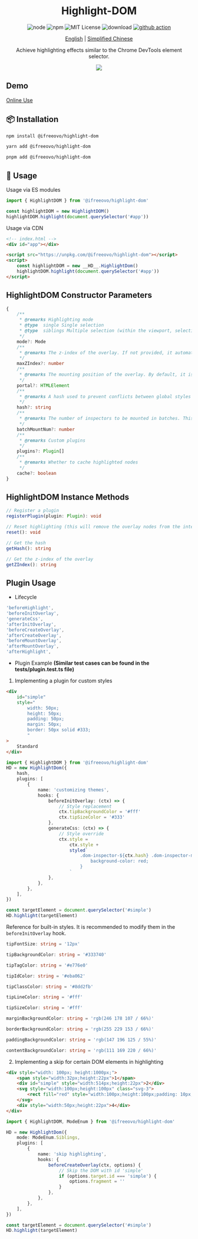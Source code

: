<div align="center">

# Highlight-DOM

<p>

![node](https://img.shields.io/badge/node->=18-brightgreen.svg)
![npm](https://img.shields.io/badge/pnpm-8.12.1-blue.svg)
![MIT License](https://img.shields.io/badge/license-MIT-brightgreen.svg)
![download](https://img.shields.io/npm/dw/@ifreeovo/highlight-dom)
[![github action](https://github.com/IFreeOvO/highlight-dom/actions/workflows/release.yml/badge.svg)](https://github.com/IFreeOvO/highlight-dom/actions/workflows/release.yml)

</p>

<p align="center">
<a href="./README_en.md">English</a> |
<a href="./README.md">Simplified Chinese</a>
</p>

Achieve highlighting effects similar to the Chrome DevTools element selector.

<img src='./screenshots/sample.png'>
</div>

## Demo

[Online Use](https://ifreeovo.github.io/highlight-dom/)

## 📦 Installation

```bash
npm install @ifreeovo/highlight-dom
```

```bash
yarn add @ifreeovo/highlight-dom
```

```bash
pnpm add @ifreeovo/highlight-dom
```

## 📖 Usage

Usage via ES modules

```js
import { HighlightDOM } from '@ifreeovo/highlight-dom'

const highlightDOM = new HighlightDOM()
highlightDOM.highlight(document.querySelector('#app'))
```

Usage via CDN

```html
<!-- index.html -->
<div id="app"></div>

<script src="https://unpkg.com/@ifreeovo/highlight-dom"></script>
<script>
    const highlightDOM = new __HD__.HighlightDom()
    highlightDOM.highlight(document.querySelector('#app'))
</script>
```

## HighlightDOM Constructor Parameters

```ts
{
    /**
     * @remarks Highlighting mode
     * @type  single Single selection
     * @type  siblings Multiple selection (within the viewport, selecting multiple nodes including the target node and its sibling nodes)
     */
    mode?: Mode
    /**
     * @remarks The z-index of the overlay. If not provided, it automatically acquires the highest z-index on the page. In some scenarios, manually passing it can skip the automatic acquisition stage for better execution performance.
     */
    maxZIndex?: number
    /**
     * @remarks The mounting position of the overlay. By default, it is mounted to the HTML element.
     */
    portal?: HTMLElement
    /**
     * @remarks A hash used to prevent conflicts between global styles and project styles.
     */
    hash?: string
    /**
     * @remarks The number of inspectors to be mounted in batches. This can optimize performance when highlighting multiple nodes.
     */
    batchMountNum?: number
    /**
     * @remarks Custom plugins
     */
    plugins?: Plugin[]
    /**
     * @remarks Whether to cache highlighted nodes
     */
    cache?: boolean
}
```

## HighlightDOM Instance Methods

```ts
// Register a plugin
registerPlugin(plugin: Plugin): void

// Reset highlighting (this will remove the overlay nodes from the interface and interrupt the overlay drawing task)
reset(): void

// Get the hash
getHash(): string

// Get the z-index of the overlay
getZIndex(): string
```

## Plugin Usage

- Lifecycle

```ts
'beforeHighlight',
'beforeInitOverlay',
'generateCss',
'afterInitOverlay',
'beforeCreateOverlay',
'afterCreateOverlay',
'beforeMountOverlay',
'afterMountOverlay',
'afterHighlight',
```

- Plugin Example **(Similar test cases can be found in the **tests**/plugin.test.ts file)**

1. Implementing a plugin for custom styles

```html
<div
    id="simple"
    style="
        width: 50px;
        height: 50px;
        padding: 50px;
        margin: 50px;
        border: 50px solid #333;
        "
>
    Standard
</div>
```

```ts
import { HighlightDOM } from '@ifreeovo/highlight-dom'
HD = new HighlightDom({
    hash,
    plugins: [
        {
            name: 'customizing themes',
            hooks: {
                beforeInitOverlay: (ctx) => {
                    // Style replacement
                    ctx.tipBackgroundColor = '#fff'
                    ctx.tipSizeColor = '#333'
                },
                generateCss: (ctx) => {
                    // Style override
                    ctx.style =
                        ctx.style +
                        styled`
                            .dom-inspector-${ctx.hash} .dom-inspector-margin-${ctx.hash} {
                                background-color: red;
                            }
                        `
                },
            },
        },
    ],
})

const targetElement = document.querySelector('#simple')
HD.highlight(targetElement)
```

Reference for built-in styles. It is recommended to modify them in the `beforeInitOverlay` hook.

```ts
tipFontSize: string = '12px'

tipBackgroundColor: string = '#333740'

tipTagColor: string = '#e776e0'

tipIdColor: string = '#eba062'

tipClassColor: string = '#8dd2fb'

tipLineColor: string = '#fff'

tipSizeColor: string = '#fff'

marginBackgroundColor: string = 'rgb(246 178 107 / 66%)'

borderBackgroundColor: string = 'rgb(255 229 153 / 66%)'

paddingBackgroundColor: string = 'rgb(147 196 125 / 55%)'

contentBackgroundColor: string = 'rgb(111 169 220 / 66%)'
```

2. Implementing a skip for certain DOM elements in highlighting

```html
<div style="width: 100px; height:1000px;">
    <span style="width:32px;height:22px">1</span>
    <div id="simple" style="width:514px;height:22px">2</div>
    <svg style="width:100px;height:100px" class="svg-3">
        <rect fill="red" style="width:100px;height:100px;padding: 10px;margin:10px" />
    </svg>
    <div style="width:50px;height:22px">4</div>
</div>
```

```ts
import { HighlightDOM, ModeEnum } from '@ifreeovo/highlight-dom'

HD = new HighlightDom({
    mode: ModeEnum.Siblings,
    plugins: [
        {
            name: 'skip highlighting',
            hooks: {
                beforeCreateOverlay(ctx, options) {
                    // Skip the DOM with id 'simple'
                    if (options.target.id === 'simple') {
                        options.fragment = ''
                    }
                },
            },
        },
    ],
})

const targetElement = document.querySelector('#simple')
HD.highlight(targetElement)
```
